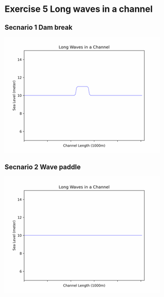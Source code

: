 # Exercise 5 Long waves in a channel

## Secnario 1 Dam break
![image info](../images/dam_break.gif)

## Secnario 2 Wave paddle 
![image info](../images/wave_paddle.gif)